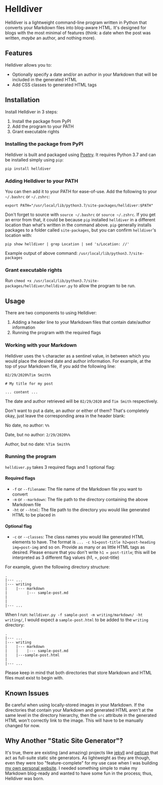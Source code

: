 # Helldiver

Helldiver is a lightweight command-line program written in Python that converts your Markdown files into blog-aware HTML. It's designed for blogs with the most minimal of features (think: a date when the post was written, *maybe* an author, and nothing more).

## Features

Helldiver allows you to:

- Optionally specify a date and/or an author in your Markdown that will be included in the generated HTML
- Add CSS classes to generated HTML tags

## Installation

Install Helldiver in 3 steps:

1. Install the package from PyPI
2. Add the program to your PATH
3. Grant executable rights

### Installing the package from PyPI

Helldiver is built and packaged using [Poetry](https://python-poetry.org/). It requires Python 3.7 and can be installed simply using `pip`:

`pip install helldiver`

### Adding Helldiver to your PATH

You can then add it to your PATH for ease-of-use. Add the following to your `~/.bashrc` or `~/.zshrc`:

`export PATH="/usr/local/lib/python3.7/site-packages/helldiver:$PATH"`

Don't forget to source with `source ~/.bashrc` or `source ~/.zshrc`. If you get an error from that, it could be because `pip` installed `helldiver` in a different location than what's written in the command above. `pip` generally installs packages to a folder called `site-packages`, but you can confirm `helldiver`'s location with:

`pip show helldiver | grep Location | sed 's/Location: //'`

Example output of above command: `/usr/local/lib/python3.7/site-packages`

### Grant executable rights

Run `chmod +x /usr/local/lib/python3.7/site-packages/helldiver/helldiver.py` to allow the program to be run.

## Usage

There are two components to using Helldiver:

1. Adding a header line to your Markdown files that contain date/author information
2. Running the program with the required flags

### Working with your Markdown

Helldiver uses the `%` character as a sentinel value, in between which you would place the desired date and author information. For example, at the top of your Markdown file, if you add the following line:

```
02/29/2020%Tim Smith%

# My title for my post

... content ...
```

The date and author retrieved will be `02/29/2020` and `Tim Smith` respectively.

Don't want to put a date, an author or either of them? That's completely okay, just leave the corresponding area in the header blank:

No date, no author: `%%`

Date, but no author: `2/29/2020%%`

Author, but no date: `%Tim Smith%`

### Running the program

`helldiver.py` takes 3 required flags and 1 optional flag:

#### Required flags

- `-f` or `--filename`: The file name of the Markdown file you want to convert
- `-m` or `--markdown`: The file path to the directory containing the above Markdown file
- `-ht` or `--html`: The file path to the directory you would like generated HTML to be placed in

#### Optional flag

- `-c` or `--classes`: The class names you would like generated HTML elements to have. The format is `... -c h1=post-title h2=post-heading img=post-img` and so on. Provide as many or as little HTML tags as desired. Please ensure that you don't write `h1 = post-title`; this will be interpreted as 3 different flag values (h1, =, post-title)

For example, given the following directory structure:
  
```
.
|--- ...
|--- writing
|    |--- markdown
|         |--- sample-post.md
|     
|         
|--- ...
```

When I run: `helldiver.py -f sample-post -m writing/markdown/ -ht writing/`, I would expect a `sample-post.html` to be added to the `writing` directory:

```
.
|--- ...
|--- writing
|    |--- markdown
|    |    |--- sample-post.md
|    |---sample-post.html 
|         
|--- ...
```

Please keep in mind that both directories that store Markdown and HTML files must exist to begin with.

## Known Issues

Be careful when using locally-stored images in your Markdown. If the directories that contain your Markdown and generated HTML aren't at the same level in the directory hierarchy, then the `src` attribute in the generated HTML won't correctly link to the image. This will have to be manually changed for now.

## Why Another "Static Site Generator"?

It's true, there are existing (and amazing) projects like [jekyll](https://jekyllrb.com/) and [pelican](https://blog.getpelican.com/) that act as full-suite static site generators. As lightweight as they are though, even they were too "feature-complete" for my use case when I was building [my own personal website](https://github.com/rbnsl/personal-website). I needed something simple to make my Markdown blog-ready and wanted to have some fun in the process; thus, Helldiver was born.